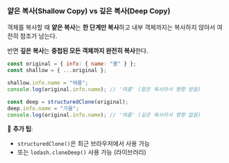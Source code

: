 ### 얕은 복사(Shallow Copy) vs 깊은 복사(Deep Copy)

객체를 복사할 때 **얕은 복사**는 **한 단계만 복사**하고 내부 객체까지는 복사하지 않아서 여전히 참조가 남는다.

반면 **깊은 복사**는 **중첩된 모든 객체까지 완전히 복사**한다.

```jsx
const original = { info: { name: "봄" } };
const shallow = { ...original };

shallow.info.name = "여름";
console.log(original.info.name); // '여름' (얕은 복사라서 영향 받음)

const deep = structuredClone(original);
deep.info.name = "가을";
console.log(original.info.name); // '여름' (깊은 복사라서 영향 없음)
```

🧠 **추가 팁**:

- `structuredClone()`은 최근 브라우저에서 사용 가능
- 또는 `lodash.cloneDeep()` 사용 가능 (라이브러리)
